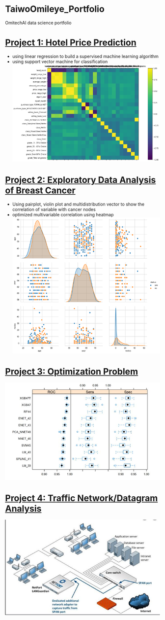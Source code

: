 # TaiwoOmileye_Portfolio
OmitechAI data science portfolio

# [Project 1: Hotel Price Prediction](https://github.com/omileye/usda-price-prediction/blob/master/USDA_Price_Prediction_Ensemble.ipynb)
* using linear regression to build a supervised machine learning algorithm
* using support vector machine for classification
![](/images/downloadprice.png)

# [Project 2: Exploratory Data Analysis of Breast Cancer](https://github.com/omileye/Breast-Cancer-Survival-Analysis/blob/main/HERB.%20CANCER%20SURVIVAL%20DATA%20ANALYST.ipynb)
* Using pairplot, violin plot and multidistribution vector to show the correlation of variable with cancer nodes
* optimized multivariable correlation using heatmap
![](/images/downloadeda.png)

# [Project 3: Optimization Problem](https://github.com/omileye/TaiwoOmileye_Portfolio/blob/main/DataSciencePortfolio.Rmd)
![](/images/DS.JPG)

# [Project 4: Traffic Network/Datagram Analysis](https://github.com/omileye/TaiwoOmileye_Portfolio/blob/main/Taiwo_Omileye_2310ProjectNetwork.Rmd)
![](/images/NT.JPG)
